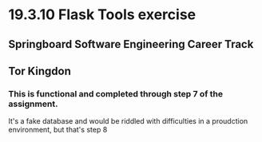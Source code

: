 # 19.3.10 Flask Tools exercise
## Springboard Software Engineering Career Track
## Tor Kingdon

### This is functional and completed through step 7 of the assignment.
It's a fake database and would be riddled with difficulties in a proudction environment, but that's step 8
